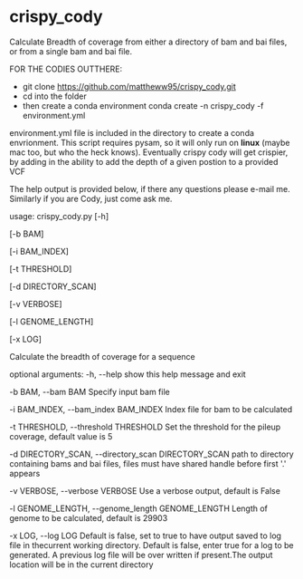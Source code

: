 # crispy_cody
Calculate Breadth of coverage from either a directory of bam and bai files, or from a single bam and bai file.

FOR THE CODIES OUTTHERE:
  - git clone https://github.com/mattheww95/crispy_cody.git
  - cd into the folder
  - then create a conda environment conda create -n crispy_cody -f environment.yml


environment.yml file is included in the directory to create a conda envrionment. This script requires pysam, so it will only run on **linux** (maybe mac too, but 
who the heck knows).
Eventually crispy cody will get crispier, by adding in the ability to add the depth of a given postion to a provided VCF


The help output is provided below, if there any questions please e-mail me. Similarly if you are Cody, just come ask me.

usage: crispy_cody.py 
[-h]

[-b BAM] 

[-i BAM_INDEX] 

[-t THRESHOLD]

[-d DIRECTORY_SCAN] 

[-v VERBOSE] 

[-l GENOME_LENGTH]

[-x LOG]

Calculate the breadth of coverage for a sequence

optional arguments:
  -h, --help            show this help message and exit
  
  -b BAM, --bam BAM     Specify input bam file
  
  -i BAM_INDEX, --bam_index BAM_INDEX
                        Index file for bam to be calculated
                        
  -t THRESHOLD, --threshold THRESHOLD
                        Set the threshold for the pileup coverage, default
                        value is 5
                        
  -d DIRECTORY_SCAN, --directory_scan DIRECTORY_SCAN
                        path to directory containing bams and bai files, files
                        must have shared handle before first '.' appears
                        
  -v VERBOSE, --verbose VERBOSE
                        Use a verbose output, default is False
                        
  -l GENOME_LENGTH, --genome_length GENOME_LENGTH
                        Length of genome to be calculated, default is 29903
                        
  -x LOG, --log LOG     Default is false, set to true to have output saved to
                        log file in thecurrent working directory. Default is
                        false, enter true for a log to be generated. A
                        previous log file will be over written if present.The
                        output location will be in the current directory
